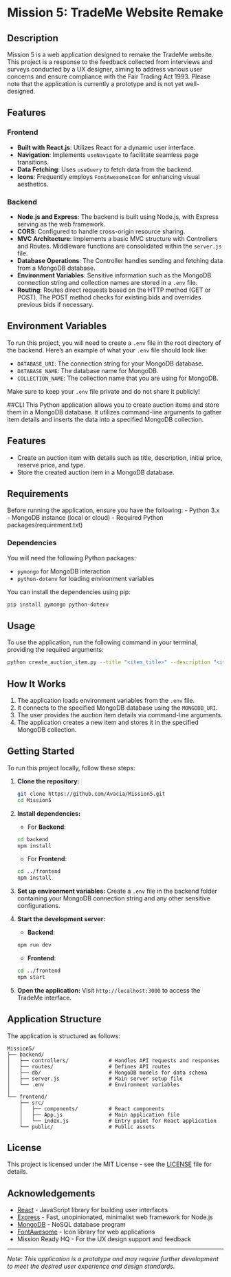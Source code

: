 # Mission 5: TradeMe Website Remake

## Description
Mission 5 is a web application designed to remake the TradeMe website. This project is a response to the feedback collected from interviews and surveys conducted by a UX designer, aiming to address various user concerns and ensure compliance with the Fair Trading Act 1993. Please note that the application is currently a prototype and is not yet well-designed.

## Features

### Frontend
- **Built with React.js**: Utilizes React for a dynamic user interface.
- **Navigation**: Implements `useNavigate` to facilitate seamless page transitions.
- **Data Fetching**: Uses `useQuery` to fetch data from the backend.
- **Icons**: Frequently employs `FontAwesomeIcon` for enhancing visual aesthetics.

### Backend
- **Node.js and Express**: The backend is built using Node.js, with Express serving as the web framework.
- **CORS**: Configured to handle cross-origin resource sharing.
- **MVC Architecture**: Implements a basic MVC structure with Controllers and Routes. Middleware functions are consolidated within the `server.js` file.
- **Database Operations**: The Controller handles sending and fetching data from a MongoDB database.
- **Environment Variables**: Sensitive information such as the MongoDB connection string and collection names are stored in a `.env` file.
- **Routing**: Routes direct requests based on the HTTP method (GET or POST). The POST method checks for existing bids and overrides previous bids if necessary.

## Environment Variables
To run this project, you will need to create a `.env` file in the root directory of the backend. Here’s an example of what your `.env` file should look like:
- `DATABASE_URI`: The connection string for your MongoDB database.
- `DATABASE_NAME`: The database name for MongoDB.
- `COLLECTION_NAME`: The collection name that you are using for MongoDB.

Make sure to keep your `.env` file private and do not share it publicly!

##CLI
This Python application allows you to create auction items and store them in a MongoDB database. It utilizes command-line arguments to gather item details and inserts the data into a specified MongoDB collection.
   
   ## Features
   - Create an auction item with details such as title, description, initial price, reserve price, and type.
   - Store the created auction item in a MongoDB database.
     
   ## Requirements
   Before running the application, ensure you have the following:
      - Python 3.x
      - MongoDB instance (local or cloud)
      - Required Python packages(requirement.txt)

   ### Dependencies
   You will need the following Python packages:
   - `pymongo` for MongoDB interaction
   - `python-dotenv` for loading environment variables

   You can install the dependencies using pip:
   ```bash
   pip install pymongo python-dotenv
   ```

   ## Usage
   To use the application, run the following command in your terminal, providing the required arguments:
   ```bash
   python create_auction_item.py --title "<item_title>" --description "<item_description>" --initial_price <initial_price> --reserve_price <reserve_price> --type "<item_type>"
   ```

   ## How It Works
   1. The application loads environment variables from the `.env` file.
   2. It connects to the specified MongoDB database using the `MONGODB_URI`.
   3. The user provides the auction item details via command-line arguments.
   4. The application creates a new item and stores it in the specified MongoDB collection.


## Getting Started

To run this project locally, follow these steps:

1. **Clone the repository:**
   ```bash
   git clone https://github.com/Avacia/Mission5.git
   cd Mission5
   ```

2. **Install dependencies:**
   - For **Backend**:
   ```bash
   cd backend
   npm install
   ```
   - For **Frontend**:
   ```bash
   cd ../frontend
   npm install
   ```

3. **Set up environment variables:**
   Create a `.env` file in the backend folder containing your MongoDB connection string and any other sensitive configurations.

4. **Start the development server:**
   - **Backend**:
   ```bash
   npm run dev
   ```
   - **Frontend**:
   ```bash
   cd ../frontend
   npm start
   ```

5. **Open the application:**
   Visit `http://localhost:3000` to access the TradeMe interface.

## Application Structure

The application is structured as follows:

```
Mission5/
├── backend/
│   ├── controllers/             # Handles API requests and responses
│   ├── routes/                  # Defines API routes
│   ├── db/                      # MongoDB models for data schema
│   ├── server.js                # Main server setup file
│   └── .env                     # Environment variables
│
└── frontend/
    ├── src/
    │   ├── components/          # React components
    │   ├── App.js               # Main application file
    │   └── index.js             # Entry point for React application
    └── public/                  # Public assets
```

## License
This project is licensed under the MIT License - see the [LICENSE](LICENSE) file for details.

## Acknowledgements
- [React](https://reactjs.org/) - JavaScript library for building user interfaces
- [Express](https://expressjs.com/) - Fast, unopinionated, minimalist web framework for Node.js
- [MongoDB](https://www.mongodb.com/) - NoSQL database program
- [FontAwesome](https://fontawesome.com/) - Icon library for web applications
- Mission Ready HQ - For the UX design support and feedback

---

*Note: This application is a prototype and may require further development to meet the desired user experience and design standards.*
